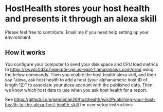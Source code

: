 # HostHealth stores your host health and presents it through an alexa skill

Please feel free to contribute. Email me if you need help setting up your environment.

## How it works

You configure your computer to send your disk space and CPU load metrics to https://kwydc0d3o7.execute-api.us-east-1.amazonaws.com/prod using the below commands. Then you enable the host health alexa skill, and then say "alexa, ask host health to add a host {your alphanumeric host ID of length 12}" to associate your alexa account with the published data. Then we know which host data to use when you ask host health for a report.

See https://github.com/penniman26/hosthealth/wiki/Publishing-your-host-health-to-the-alexa-host-health-skill for user setup instructions
